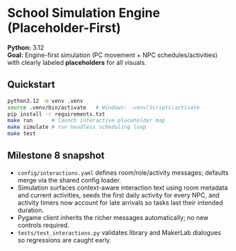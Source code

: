 # School Simulation Engine (Placeholder-First)

**Python:** 3.12  
**Goal:** Engine-first simulation (PC movement + NPC schedules/activities) with clearly labeled **placeholders** for all visuals.

## Quickstart
```bash
python3.12 -m venv .venv
source .venv/bin/activate   # Windows: .venv\Scripts\activate
pip install -r requirements.txt
make run      # launch interactive placeholder map
make simulate # run headless scheduling loop
make test
```

## Milestone 8 snapshot
- `config/interactions.yaml` defines room/role/activity messages; defaults merge via the shared config loader.
- Simulation surfaces context-aware interaction text using room metadata and current activities, seeds the first daily activity for every NPC, and activity timers now account for late arrivals so tasks last their intended duration.
- Pygame client inherits the richer messages automatically; no new controls required.
- `tests/test_interactions.py` validates library and MakerLab dialogues so regressions are caught early.


